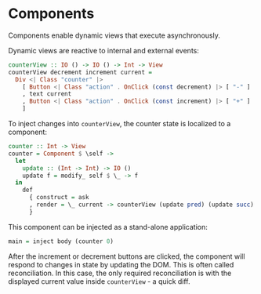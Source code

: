# Components

Components enable dynamic views that execute asynchronously.

Dynamic views are reactive to internal and external events:

```haskell
counterView :: IO () -> IO () -> Int -> View
counterView decrement increment current =
  Div <| Class "counter" |>
    [ Button <| Class "action" . OnClick (const decrement) |> [ "-" ]
    , text current
    , Button <| Class "action" . OnClick (const increment) |> [ "+" ]
    ]
```

To inject changes into `counterView`, the counter state is localized to a component:

```haskell
counter :: Int -> View
counter = Component $ \self ->
  let 
    update :: (Int -> Int) -> IO ()
    update f = modify_ self $ \_ -> f
  in 
    def 
      { construct = ask
      , render = \_ current -> counterView (update pred) (update succ) current
      }
```

This component can be injected as a stand-alone application:


```haskell
main = inject body (counter 0)
```

After the increment or decrement buttons are clicked, the component will respond
to changes in state by updating the DOM. This is often called reconciliation. In this 
case, the only required reconciliation is with the displayed current value 
inside `counterView` - a quick diff. 

